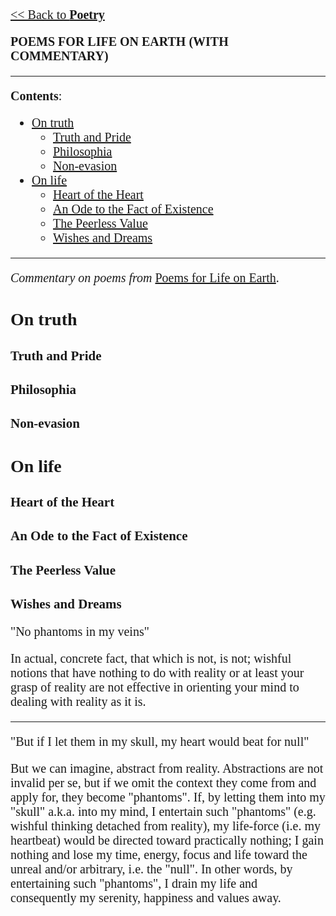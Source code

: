 <style>
    * {font-family: "Times New Roman"}
    p, ol, ul, td {font-size: 20px}
</style>

[<< Back to **Poetry**](https://pranigopu.github.io/art/poetry)

**POEMS FOR LIFE ON EARTH (WITH COMMENTARY)**

---

**Contents**:

- [On truth](#on-truth)
  - [Truth and Pride](#truth-and-pride)
  - [Philosophia](#philosophia)
  - [Non-evasion](#non-evasion)
- [On life](#on-life)
  - [Heart of the Heart](#heart-of-the-heart)
  - [An Ode to the Fact of Existence](#an-ode-to-the-fact-of-existence)
  - [The Peerless Value](#the-peerless-value)
  - [Wishes and Dreams](#wishes-and-dreams)

---

_Commentary on poems from_ [Poems for Life on Earth](https://pranigopu.github.io/art/poetry/poems-for-life-on-earth.html).

# On truth
## Truth and Pride


## Philosophia


## Non-evasion


# On life
## Heart of the Heart


## An Ode to the Fact of Existence


## The Peerless Value


## Wishes and Dreams
"No phantoms in my veins"

In actual, concrete fact, that which is not, is not; wishful notions that have nothing to do with reality or at least your grasp of reality are not effective in orienting your mind to dealing with reality as it is.

---

"But if I let them in my skull, my heart would beat for null"

But we can imagine, abstract from reality. Abstractions are not invalid per se, but if we omit the context they come from and apply for, they become "phantoms". If, by letting them into my "skull" a.k.a. into my mind, I entertain such "phantoms" (e.g. wishful thinking detached from reality), my life-force (i.e. my heartbeat) would be directed toward practically nothing; I gain nothing and lose my time, energy, focus and life toward the unreal and/or arbitrary, i.e. the "null". In other words, by entertaining such "phantoms", I drain my life and consequently my serenity, happiness and values away.